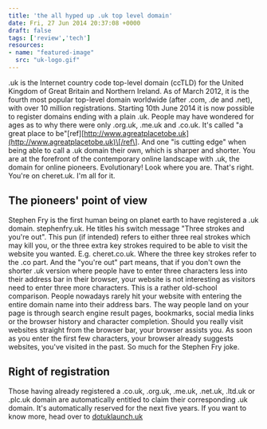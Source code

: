 ```yaml
---
title: 'the all hyped up .uk top level domain'
date: Fri, 27 Jun 2014 20:37:08 +0000
draft: false
tags: ['review','tech']
resources:
- name: "featured-image"
  src: "uk-logo.gif"
---
```


.uk is the Internet country code top-level domain (ccTLD) for the United Kingdom of Great Britain and Northern Ireland. As of March 2012, it is the fourth most popular top-level domain worldwide (after .com, .de and .net), with over 10 million registrations. Starting 10th June 2014 it is now possible to register domains ending with a plain .uk. People may have wondered for ages as to why there were only .org.uk, .me.uk and .co.uk. It's called "a great place to be"\[ref\][http://www.agreatplacetobe.uk](http://www.agreatplacetobe.uk)\[/ref\]. And one "is cutting edge" when being able to call a .uk domain their own, which is sharper and shorter. You are at the forefront of the contemporary online landscape with .uk, the domain for online pioneers. Evolutionary! Look where you are. That's right. You're on cheret.uk. I'm all for it.

## The pioneers' point of view

Stephen Fry is the first human being on planet earth to have registered a .uk domain. stephenfry.uk. He titles his switch message "Three strokes and you're out". This pun (if intended) refers to either three real strokes which may kill you, or the three extra key strokes required to be able to visit the website you wanted. E.g. cheret.co.uk. Where the three key strokes refer to the .co part. And the "you're out" part means, that if you don't own the shorter .uk version where people have to enter three characters less into their address bar in their browser, your website is not interesting as visitors need to enter three more characters. This is a rather old-school comparison. People nowadays rarely hit your website with entering the entire domain name into their address bars. The way people land on your page is through search engine result pages, bookmarks, social media links or the browser history and character completion. Should you really visit websites straight from the browser bar, your browser assists you. As soon as you enter the first few characters, your browser already suggests websites, you've visited in the past. So much for the Stephen Fry joke.

## Right of registration

Those having already registered a .co.uk, .org.uk, .me.uk, .net.uk, .ltd.uk or .plc.uk domain are automatically entitled to claim their corresponding .uk domain. It's automatically reserved for the next five years. If you want to know more, head over to [dotuklaunch.uk](http://www.dotuklaunch.uk/dates-and-definitions)
